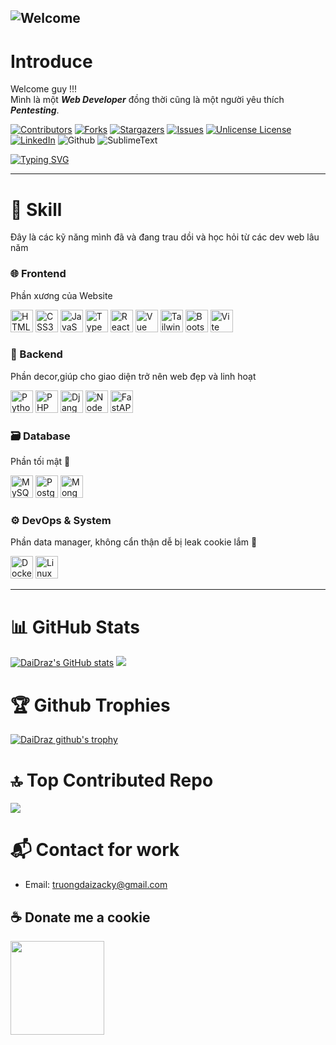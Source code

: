 ![Welcome](https://user-images.githubusercontent.com/74038190/225813708-98b745f2-7d22-48cf-9150-083f1b00d6c9.gif)
---
# Introduce
Welcome guy !!!  
Mình là một <b><i>Web Developer</i></b> đồng thời cũng là một người yêu thích <b><i>Pentesting</i></b>.



<!-- MARKDOWN LINKS & IMAGES -->
[![Contributors][contributors-shield]][contributors-url]
[![Forks][forks-shield]][forks-url]
[![Stargazers][stars-shield]][stars-url]
[![Issues][issues-shield]][issues-url]
[![Unlicense License][license-shield]][license-url]
[![LinkedIn][linkedin-shield]][linkedin-url]
![Github][github_mark]
![SublimeText][sublimetext]

<!-- https://www.markdownguide.org/basic-syntax/#reference-style-links -->
[sublimetext]: https://img.shields.io/badge/sublime_text-%23575757.svg?&style=for-the-badge&logo=sublime-text&logoColor=important
[github_mark]: https://img.shields.io/badge/GitHub%20Pages-222222?style=for-the-badge&logo=github%20Pages&logoColor=white
[contributors-shield]: https://img.shields.io/github/contributors/othneildrew/Best-README-Template.svg?style=for-the-badge
[contributors-url]: https://github.com/othneildrew/Best-README-Template/graphs/contributors
[forks-shield]: https://img.shields.io/github/forks/othneildrew/Best-README-Template.svg?style=for-the-badge
[forks-url]: https://github.com/othneildrew/Best-README-Template/network/members
[stars-shield]: https://img.shields.io/github/stars/othneildrew/Best-README-Template.svg?style=for-the-badge
[stars-url]: https://github.com/othneildrew/Best-README-Template/stargazers
[issues-shield]: https://img.shields.io/github/issues/othneildrew/Best-README-Template.svg?style=for-the-badge
[issues-url]: https://github.com/othneildrew/Best-README-Template/issues
[license-shield]: https://img.shields.io/github/license/othneildrew/Best-README-Template.svg?style=for-the-badge
[license-url]: https://github.com/othneildrew/Best-README-Template/blob/master/LICENSE.txt
[linkedin-shield]: https://img.shields.io/badge/-LinkedIn-black.svg?style=for-the-badge&logo=linkedin&colorB=555
[linkedin-url]: https://linkedin.com/in/othneildrew

<a href="https://git.io/typing-svg"><img src="https://readme-typing-svg.herokuapp.com?font=Fira+code&size=18&pause=1000&color=00AE10&background=000000&width=1080&lines=%E2%80%9CMu%E1%BB%91n+b%E1%BA%A3o+v%E1%BB%87+h%E1%BB%87+th%E1%BB%91ng%2C+tr%C6%B0%E1%BB%9Bc+ti%C3%AAn+ph%E1%BA%A3i+hi%E1%BB%83u+c%C3%A1ch+n%C3%B3+b%E1%BB%8B+ph%C3%A1+v%E1%BB%A1.%E2%80%9D" alt="Typing SVG" /></a>

---

# 🧠 Skill
Đây là các kỹ năng mình đã và đang trau dồi và học hỏi từ các dev web lâu 
năm

### 🌐 Frontend
Phần xương của Website

<p align="left">
  <img src="https://raw.githubusercontent.com/danielcranney/readme-generator/main/public/icons/skills/html5-colored.svg" width="36" title="HTML5"/>
  <img src="https://raw.githubusercontent.com/danielcranney/readme-generator/main/public/icons/skills/css3-colored.svg" width="36" title="CSS3"/>
  <img src="https://raw.githubusercontent.com/danielcranney/readme-generator/main/public/icons/skills/javascript-colored.svg" width="36" title="JavaScript"/>
  <img src="https://raw.githubusercontent.com/danielcranney/readme-generator/main/public/icons/skills/typescript-colored.svg" width="36" title="TypeScript"/>
  <img src="https://raw.githubusercontent.com/danielcranney/readme-generator/main/public/icons/skills/react-colored.svg" width="36" title="React"/>
  <img src="https://raw.githubusercontent.com/danielcranney/readme-generator/main/public/icons/skills/vuejs-colored.svg" width="36" title="Vue"/>
  <img src="https://raw.githubusercontent.com/danielcranney/readme-generator/main/public/icons/skills/tailwindcss-colored.svg" width="36" title="TailwindCSS"/>
  <img src="https://raw.githubusercontent.com/danielcranney/readme-generator/main/public/icons/skills/bootstrap-colored.svg" width="36" title="Bootstrap"/>
  <img src="https://raw.githubusercontent.com/danielcranney/readme-generator/main/public/icons/skills/vite-colored.svg" width="36" title="Vite"/>
</p>

### 🧠 Backend
Phần decor,giúp cho giao diện trở nên web đẹp và linh hoạt

<p align="left">
  <img src="https://raw.githubusercontent.com/danielcranney/readme-generator/main/public/icons/skills/python-colored.svg" width="36" title="Python"/>
  <img src="https://raw.githubusercontent.com/danielcranney/readme-generator/main/public/icons/skills/php-colored.svg" width="36" title="PHP"/>
  <img src="https://raw.githubusercontent.com/danielcranney/readme-generator/main/public/icons/skills/django-colored.svg" width="36" title="Django"/>
  <img src="https://raw.githubusercontent.com/danielcranney/readme-generator/main/public/icons/skills/nodejs-colored.svg" width="36" title="NodeJS"/>
  <img src="https://raw.githubusercontent.com/danielcranney/readme-generator/main/public/icons/skills/fastapi-colored.svg" width="36" title="FastAPI"/>
</p>

### 🗃️ Database
Phần tối mật 🤣

<p align="left">
  <img src="https://raw.githubusercontent.com/danielcranney/readme-generator/main/public/icons/skills/mysql-colored.svg" width="36" title="MySQL"/>
  <img src="https://raw.githubusercontent.com/danielcranney/readme-generator/main/public/icons/skills/postgresql-colored.svg" width="36" title="PostgreSQL"/>
  <img src="https://raw.githubusercontent.com/danielcranney/readme-generator/main/public/icons/skills/mongodb-colored.svg" width="36" title="MongoDB"/>
</p>

### ⚙️ DevOps & System
Phần data manager, không cẩn thận dễ bị leak cookie lắm 🍪

<p align="left">
  <img src="https://raw.githubusercontent.com/danielcranney/readme-generator/main/public/icons/skills/docker-colored.svg" width="36" title="Docker"/>
  <img src="https://raw.githubusercontent.com/danielcranney/readme-generator/main/public/icons/skills/linux-colored.svg" width="36" title="Linux"/>
</p>

---

# 📊 GitHub Stats
<div aligh="center">
<a href="http://www.github.com/DaiDraZ"><img src="https://github-readme-stats.vercel.app/api?username=DaiDraz&show_icons=true&hide=&count_private=true&title_color=22c55e&text_color=ffffff&icon_color=0891b2&bg_color=1c1917&hide_border=true&show_icons=true" alt="DaiDraz's GitHub stats" /></a>
<a href="http://www.github.com/DaiDraZ"><img src="https://github-readme-streak-stats.herokuapp.com/?user=DaiDraz&stroke=ffffff&background=1c1917&ring=22c55e&fire=22c55e&currStreakNum=ffffff&currStreakLabel=22c55e&sideNums=ffffff&sideLabels=ffffff&dates=ffffff&hide_border=true" /></a>
</div>

# 🏆 Github Trophies
<a href="http://www.github.com/DaiDraz"><img src="https://github-profile-trophy.vercel.app/?username=DaiDraZ&theme=radical&no-frame=true&no-bg=true&margin-w=4" alt="DaiDraz github's trophy" /></a>

# 🔝 Top Contributed Repo
![](https://github-contributor-stats.vercel.app/api?username=DaiDraZ&limit=5&theme=dark&combine_all_yearly_contributions=true)

# 📬 Contact for work

- Email: truongdaizacky@gmail.com

## ☕ Donate me a cookie

<a href="https://www.buymeacoffee.com/DaiDraZ"><img src="https://cdn.buymeacoffee.com/buttons/v2/default-yellow.png" width="150"/></a>
